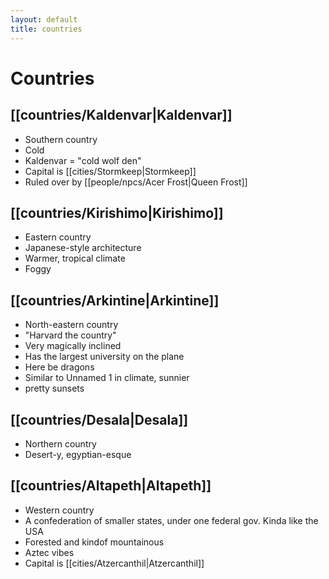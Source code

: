 ```yaml
---
layout: default
title: countries
---
```


# Countries

## [[countries/Kaldenvar|Kaldenvar]]

- Southern country
- Cold
- Kaldenvar = "cold wolf den"
- Capital is [[cities/Stormkeep|Stormkeep]]
- Ruled over by [[people/npcs/Acer Frost|Queen Frost]]

## [[countries/Kirishimo|Kirishimo]]

- Eastern country
- Japanese-style architecture
- Warmer, tropical climate
- Foggy

## [[countries/Arkintine|Arkintine]]

- North-eastern country
- "Harvard the country"
- Very magically inclined
- Has the largest university on the plane
- Here be dragons
- Similar to Unnamed 1 in climate, sunnier
- pretty sunsets

## [[countries/Desala|Desala]]

- Northern country
- Desert-y, egyptian-esque

## [[countries/Altapeth|Altapeth]]

- Western country
- A confederation of smaller states, under one federal gov. Kinda like the USA
- Forested and kindof mountainous
- Aztec vibes
- Capital is [[cities/Atzercanthil|Atzercanthil]]